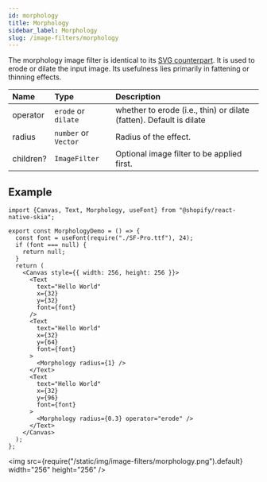 ```yaml
---
id: morphology
title: Morphology
sidebar_label: Morphology
slug: /image-filters/morphology
---
```


The morphology image filter is identical to its [SVG counterpart](https://developer.mozilla.org/en-US/docs/Web/SVG/Element/feMorphology).
It is used to erode or dilate the input image.
Its usefulness lies primarily in fattening or thinning effects.

| Name      | Type                 |  Description                                                        |
|:----------|:---------------------|:--------------------------------------------------------------------|
| operator  | `erode` or `dilate`  | whether to erode (i.e., thin) or dilate (fatten). Default is dilate |
| radius    | `number` or `Vector` | Radius of the effect.                                               |
| children? | `ImageFilter`        | Optional image filter to be applied first.                          | 

## Example

```tsx twoslash
import {Canvas, Text, Morphology, useFont} from "@shopify/react-native-skia";

export const MorphologyDemo = () => {
  const font = useFont(require("./SF-Pro.ttf"), 24);
  if (font === null) {
    return null;
  }
  return (
    <Canvas style={{ width: 256, height: 256 }}>
      <Text
        text="Hello World"
        x={32}
        y={32}
        font={font}
      />
      <Text
        text="Hello World"
        x={32}
        y={64}
        font={font}
      >
        <Morphology radius={1} />
      </Text>
      <Text
        text="Hello World"
        x={32}
        y={96}
        font={font}
      >
        <Morphology radius={0.3} operator="erode" />
      </Text>
    </Canvas>
  );
};
```

<img src={require("/static/img/image-filters/morphology.png").default} width="256" height="256" />
